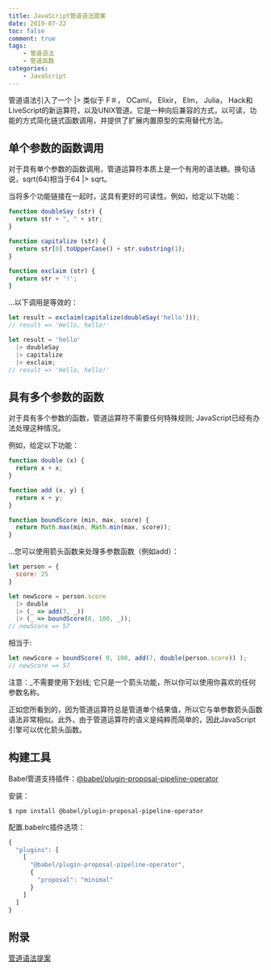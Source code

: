 ```yaml
---
title: JavaScript管道语法提案
date: 2019-07-22
toc: false
comment: true
tags:
    - 管道语法
    - 管道函数
categories:
    - JavaScript
---
```


管道语法引入了一个 |> 类似于 F＃， OCaml， Elixir， Elm， Julia， Hack和LiveScript的新运算符，以及UNIX管道。它是一种向后兼容的方式，以可读，功能的方式简化链式函数调用，并提供了扩展内置原型的实用替代方法。

<!--more-->

## 单个参数的函数调用

对于具有单个参数的函数调用，管道运算符本质上是一个有用的语法糖。换句话说，sqrt(64)相当于64 |> sqrt。

当将多个功能链接在一起时，这具有更好的可读性。例如，给定以下功能：
```js
function doubleSay (str) {
  return str + ", " + str;
}

function capitalize (str) {
  return str[0].toUpperCase() + str.substring(1);
}

function exclaim (str) {
  return str + '!';
}
```

...以下调用是等效的：
```js
let result = exclaim(capitalize(doubleSay('hello')));
// result => 'Hello, hello!'

let result = 'hello'
  |> doubleSay
  |> capitalize
  |> exclaim;
// result => 'Hello, hello!'
```

## 具有多个参数的函数

对于具有多个参数的函数，管道运算符不需要任何特殊规则; JavaScript已经有办法处理这种情况。

例如，给定以下功能：
```js
function double (x) {
  return x + x;
}

function add (x, y) {
  return x + y;
}

function boundScore (min, max, score) {
  return Math.max(min, Math.min(max, score));
}
```
...您可以使用箭头函数来处理多参数函数（例如add）：
```js
let person = {
  score: 25
}

let newScore = person.score
  |> double
  |> (_ => add(7, _))
  |> (_ => boundScore(0, 100, _));
// newScore => 57
```
相当于:
```js
let newScore = boundScore( 0, 100, add(7, double(person.score)) );
// newScore => 57
```
注意：_不需要使用下划线; 它只是一个箭头功能，所以你可以使用你喜欢的任何参数名称。

正如您所看到的，因为管道运算符总是管道单个结果值，所以它与单参数箭头函数语法非常相似。此外，由于管道运算符的语义是纯粹而简单的，因此JavaScript引擎可以优化箭头函数。

## 构建工具

Babel管道支持插件：[@babel/plugin-proposal-pipeline-operator](https://babeljs.io/docs/en/next/babel-plugin-proposal-pipeline-operator.html)

安装：
```
$ npm install @babel/plugin-proposal-pipeline-operator
```

配置.babelrc插件选项：
```js
{
  "plugins": [
    [
      "@babel/plugin-proposal-pipeline-operator",
      {
        "proposal": "minimal"
      }
    ]
  ]
}
```

## 附录
[管道语法提案](https://github.com/tc39/proposal-pipeline-operator)
